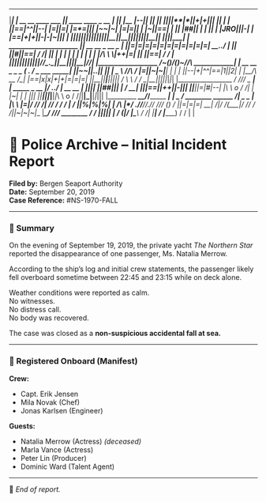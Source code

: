    ____________________________________________________
  |____________________________________________________|
  | __     __   ____   ___ ||  ____    ____     _  __  |
  ||  |__ |--|_| || |_|   |||_|**|*|__|+|+||___| ||  | |
  ||==|^^||--| |=||=| |=*=||| |~~|~|  |=|=|| | |~||==| |
  ||  |##||  | | || | |JRO|||-|  | |==|+|+||-|-|~||__| |
  ||__|__||__|_|_||_|_|___|||_|__|_|__|_|_||_|_|_||__|_|
  ||_______________________||__________________________|
  | _____________________  ||      __   __  _  __    _ |
  ||=|=|=|=|=|=|=|=|=|=|=| __..\/ |  |_|  ||#||==|  / /|
  || | | | | | | | | | | |/\ \  \\|++|=|  || ||==| / / |
  ||_|_|_|_|_|_|_|_|_|_|_/_/\_.___\__|_|__||_||__|/_/__|
  |____________________ /\~()/()~//\ __________________|
  | __   __    _  _     \_  (_ .  _/ _    ___     _____|
  ||~~|_|..|__| || |_ _   \ //\\ /  |=|__|~|~|___| | | |
  ||--|+|^^|==|1||2| | |__/\ __ /\__| |==|x|x|+|+|=|=|=|
  ||__|_|__|__|_||_|_| /  \ \  / /  \_|__|_|_|_|_|_|_|_|
  |_________________ _/    \/\/\/    \_ _______________|
  | _____   _   __  |/      \../      \|  __   __   ___|
  ||_____|_| |_|##|_||   |   \/ __|   ||_|==|_|++|_|-|||
  ||______||=|#|--| |\   \   o    /   /| |  |~|  | | |||
  ||______||_|_|__|_|_\   \  o   /   /_|_|__|_|__|_|_|||
  |_________ __________\___\____/___/___________ ______|
  |__    _  /    ________     ______           /| _ _ _|
  |\ \  |=|/   //    /| //   /  /  / |        / ||%|%|%|
  | \/\ |*/  .//____//.//   /__/__/ (_)      /  ||=|=|=|
__|  \/\|/   /(____|/ //                    /  /||~|~|~|__
  |___\_/   /________//   ________         /  / ||_|_|_|
  |___ /   (|________/   |\_______\       /  /| |______|
      /                  \|________)     /  / | |


 # 📂 Police Archive – Initial Incident Report  
**Filed by:** Bergen Seaport Authority  
**Date:** September 20, 2019  
**Case Reference:** #NS-1970-FALL

---

### 📝 Summary

On the evening of September 19, 2019, the private yacht *The Northern Star* reported the disappearance of one passenger, Ms. Natalia Merrow.

According to the ship’s log and initial crew statements, the passenger likely fell overboard sometime between 22:45 and 23:15 while on deck alone.

Weather conditions were reported as calm.  
No witnesses.  
No distress call.  
No body was recovered.

The case was closed as a **non-suspicious accidental fall at sea.**

---

### 👥 Registered Onboard (Manifest)

**Crew:**
- Capt. Erik Jensen  
- Mila Novak (Chef)  
- Jonas Karlsen (Engineer)

**Guests:**
- Natalia Merrow (Actress) *(deceased)*  
- Marla Vance (Actress)  
- Peter Lin (Producer)  
- Dominic Ward (Talent Agent)

---

📎 *End of report.*
     
